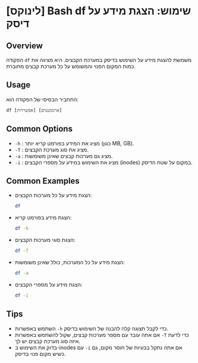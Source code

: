 # [לינוקס] Bash df שימוש: הצגת מידע על דיסק

## Overview
הפקודה `df` משמשת להצגת מידע על השימוש בדיסק במערכת הקבצים. היא מציגה את כמות המקום הפנוי והמשומש על כל מערכת קבצים מחוברת.

## Usage
התחביר הבסיסי של הפקודה הוא:
```
df [אפשרויות] [ארגומנטים]
```

## Common Options
- `-h` : מציג את המידע בפורמט קריא יותר (כגון MB, GB).
- `-T` : מציג את סוג מערכת הקבצים.
- `-a` : מציג גם מערכות קבצים שאינן משומשות.
- `-i` : מציג את השימוש במידע על מספרי הקבצים (inodes) במקום על שטח הדיסק.

## Common Examples
- הצגת מידע על כל מערכות הקבצים:
  ```bash
  df
  ```

- הצגת מידע בפורמט קריא:
  ```bash
  df -h
  ```

- הצגת סוגי מערכות הקבצים:
  ```bash
  df -T
  ```

- הצגת מידע על כל המערכות, כולל שאינן משומשות:
  ```bash
  df -a
  ```

- הצגת מידע על מספרי הקבצים:
  ```bash
  df -i
  ```

## Tips
- השתמש באפשרות `-h` כדי לקבל תצוגה קלה להבנה של השימוש בדיסק.
- אם אתה עובד עם מספר מערכות קבצים, שקול להשתמש באפשרות `-T` כדי לדעת איזה סוג מערכת קבצים יש לך.
- בדוק את השימוש ב-inodes עם `-i` אם אתה נתקל בבעיות של חוסר מקום, גם כשיש מקום פנוי בדיסק.
